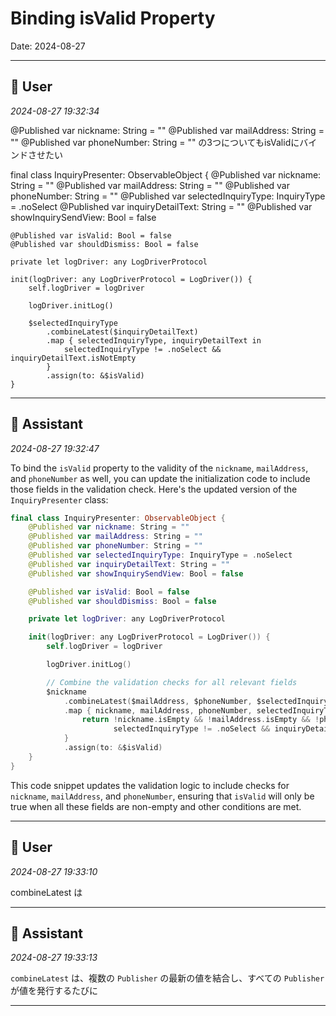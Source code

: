 # Binding isValid Property

Date: 2024-08-27

---

## 👤 User
*2024-08-27 19:32:34*

@Published var nickname: String = ""
    @Published var mailAddress: String = ""
    @Published var phoneNumber: String = ""
の3つについてもisValidにバインドさせたい

final class InquiryPresenter: ObservableObject {
    @Published var nickname: String = ""
    @Published var mailAddress: String = ""
    @Published var phoneNumber: String = ""
    @Published var selectedInquiryType: InquiryType = .noSelect
    @Published var inquiryDetailText: String = ""
    @Published var showInquirySendView: Bool = false

    @Published var isValid: Bool = false
    @Published var shouldDismiss: Bool = false

    private let logDriver: any LogDriverProtocol

    init(logDriver: any LogDriverProtocol = LogDriver()) {
        self.logDriver = logDriver

        logDriver.initLog()

        $selectedInquiryType
            .combineLatest($inquiryDetailText)
            .map { selectedInquiryType, inquiryDetailText in
                selectedInquiryType != .noSelect && inquiryDetailText.isNotEmpty
            }
            .assign(to: &$isValid)
    }

---

## 🤖 Assistant
*2024-08-27 19:32:47*

To bind the `isValid` property to the validity of the `nickname`, `mailAddress`, and `phoneNumber` as well, you can update the initialization code to include those fields in the validation check. Here's the updated version of the `InquiryPresenter` class:

```swift
final class InquiryPresenter: ObservableObject {
    @Published var nickname: String = ""
    @Published var mailAddress: String = ""
    @Published var phoneNumber: String = ""
    @Published var selectedInquiryType: InquiryType = .noSelect
    @Published var inquiryDetailText: String = ""
    @Published var showInquirySendView: Bool = false

    @Published var isValid: Bool = false
    @Published var shouldDismiss: Bool = false

    private let logDriver: any LogDriverProtocol

    init(logDriver: any LogDriverProtocol = LogDriver()) {
        self.logDriver = logDriver

        logDriver.initLog()

        // Combine the validation checks for all relevant fields
        $nickname
            .combineLatest($mailAddress, $phoneNumber, $selectedInquiryType, $inquiryDetailText)
            .map { nickname, mailAddress, phoneNumber, selectedInquiryType, inquiryDetailText in
                return !nickname.isEmpty && !mailAddress.isEmpty && !phoneNumber.isEmpty &&
                       selectedInquiryType != .noSelect && inquiryDetailText.isNotEmpty
            }
            .assign(to: &$isValid)
    }
}
```

This code snippet updates the validation logic to include checks for `nickname`, `mailAddress`, and `phoneNumber`, ensuring that `isValid` will only be true when all these fields are non-empty and other conditions are met.

---

## 👤 User
*2024-08-27 19:33:10*

combineLatest は

---

## 🤖 Assistant
*2024-08-27 19:33:13*

`combineLatest` は、複数の `Publisher` の最新の値を結合し、すべての `Publisher` が値を発行するたびに

---
